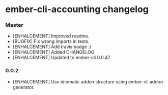 # ember-cli-accounting changelog

### Master
* [ENHALCEMENT] Improved readme.
* [BUGFIX] Fix wrong imports in tests.
* [ENHALCEMENT] Add travis badge :)
* [ENHALCEMENT] Added CHANGELOG
* [ENHALCEMENT] Updated to ember-cli 0.0.47

### 0.0.2
* [ENHALCEMENT] Use idiomatic addon structure using ember-cli addon generator.
